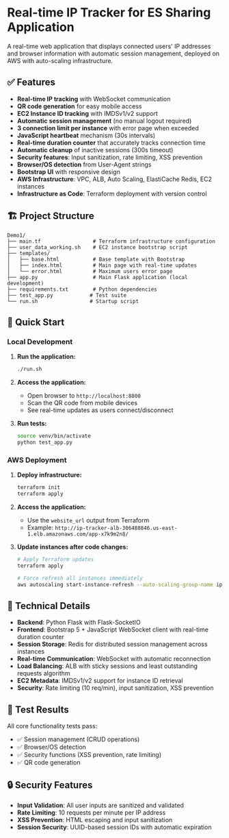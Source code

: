 # Real-time IP Tracker for ES Sharing Application

A real-time web application that displays connected users' IP addresses and browser information with automatic session management, deployed on AWS with auto-scaling infrastructure.

## ✅ Features

- **Real-time IP tracking** with WebSocket communication
- **QR code generation** for easy mobile access
- **EC2 Instance ID tracking** with IMDSv1/v2 support
- **Automatic session management** (no manual logout required)
- **3 connection limit per instance** with error page when exceeded
- **JavaScript heartbeat** mechanism (30s intervals)
- **Real-time duration counter** that accurately tracks connection time
- **Automatic cleanup** of inactive sessions (300s timeout)
- **Security features**: Input sanitization, rate limiting, XSS prevention
- **Browser/OS detection** from User-Agent strings
- **Bootstrap UI** with responsive design
- **AWS Infrastructure**: VPC, ALB, Auto Scaling, ElastiCache Redis, EC2 instances
- **Infrastructure as Code**: Terraform deployment with version control

## 🏗️ Project Structure

```
Demo1/
├── main.tf                 # Terraform infrastructure configuration
├── user_data_working.sh    # EC2 instance bootstrap script
├── templates/
│   ├── base.html           # Base template with Bootstrap
│   ├── index.html          # Main page with real-time updates
│   └── error.html          # Maximum users error page
├── app.py                  # Main Flask application (local development)
├── requirements.txt        # Python dependencies
├── test_app.py            # Test suite
└── run.sh                 # Startup script
```

## 🚀 Quick Start

### Local Development

1. **Run the application:**
   ```bash
   ./run.sh
   ```

2. **Access the application:**
   - Open browser to `http://localhost:8800`
   - Scan the QR code from mobile devices
   - See real-time updates as users connect/disconnect

3. **Run tests:**
   ```bash
   source venv/bin/activate
   python test_app.py
   ```

### AWS Deployment

1. **Deploy infrastructure:**
   ```bash
   terraform init
   terraform apply
   ```

2. **Access the application:**
   - Use the `website_url` output from Terraform
   - Example: `http://ip-tracker-alb-306488846.us-east-1.elb.amazonaws.com/app-x7k9m2n8/`

3. **Update instances after code changes:**
   ```bash
   # Apply Terraform updates
   terraform apply
   
   # Force refresh all instances immediately
   aws autoscaling start-instance-refresh --auto-scaling-group-name ip-tracker-asg --preferences '{"MinHealthyPercentage": 0, "InstanceWarmup": 60}' --region us-east-1
   ```

## 🔧 Technical Details

- **Backend**: Python Flask with Flask-SocketIO
- **Frontend**: Bootstrap 5 + JavaScript WebSocket client with real-time duration counter
- **Session Storage**: Redis for distributed session management across instances
- **Real-time Communication**: WebSocket with automatic reconnection
- **Load Balancing**: ALB with sticky sessions and least outstanding requests algorithm
- **EC2 Metadata**: IMDSv1/v2 support for instance ID retrieval
- **Security**: Rate limiting (10 req/min), input sanitization, XSS prevention

## 🧪 Test Results

All core functionality tests pass:
- ✅ Session management (CRUD operations)
- ✅ Browser/OS detection
- ✅ Security functions (XSS prevention, rate limiting)
- ✅ QR code generation

## 🔒 Security Features

- **Input Validation**: All user inputs are sanitized and validated
- **Rate Limiting**: 10 requests per minute per IP address
- **XSS Prevention**: HTML escaping and input sanitization
- **Session Security**: UUID-based session IDs with automatic expiration
